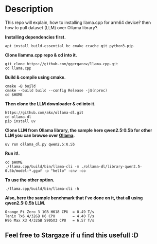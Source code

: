 # Description
This repo will explain, how to installing llama.cpp for arm64 device? then how to pull dataset (LLM) over Ollama library?.


**Installing dependencies first.**
```
apt install build-essential bc cmake ccache git python3-pip
```
**Clone llamma.cpp repo & cd into it.**
```
git clone https://github.com/ggerganov/llama.cpp.git
cd llama.cpp
```
**Build & compile using cmake.**
```
cmake -B build
cmake --build build --config Release -j$(nproc)
cd $HOME
```
**Then clone the LLM downloader & cd into it.**
```
https://github.com/akx/ollama-dl.git
cd ollama-dl
pip install uv
```
**Clone LLM from Ollama library, the sample here qwen2.5:0.5b for other LLM you can browse over [Ollama](https://ollama.com/library).**
```
uv run ollama_dl.py qwen2.5:0.5b
```
**Run it!.**
```
cd $HOME
./llama.cpp/build/bin/llama-cli -m ./ollama-dl/library-qwen2.5-0.5b/model-*.gguf -p "hello" -cnv -co
```
**To use the other option.**
```
./llama.cpp/build/bin/llama-cli -h
```
**Also, here the sample benchmark that i've done on it, that all using qwen2.5:0.5b LLM.**
```
Orange Pi Zero 3 1GB H618 CPU  = 0.49 T/s
Tanix Tx6 4/32GB H6 CPU        = 4.40 T/s
H96 Max X3 4/32GB S905X3 CPU   = 6.57 T/s
```
## Feel free to Stargaze if u find this usefull :D
